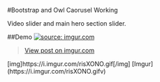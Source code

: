 #Bootstrap and Owl Caorusel Working 

Video slider and main hero section slider.


##Demo
<a href="https://imgur.com/risXONO">
<img src="https://i.imgur.com/risXONO.gifv" title="source: imgur.com"/>
</a>


<blockquote class="imgur-embed-pub" lang="en" data-id="risXONO"><a href="//imgur.com/risXONO">View post on imgur.com</a></blockquote><script async src="//s.imgur.com/min/embed.js" charset="utf-8"></script>
[img]https://i.imgur.com/risXONO.gif[/img]
[Imgur](https://i.imgur.com/risXONO.gifv)
